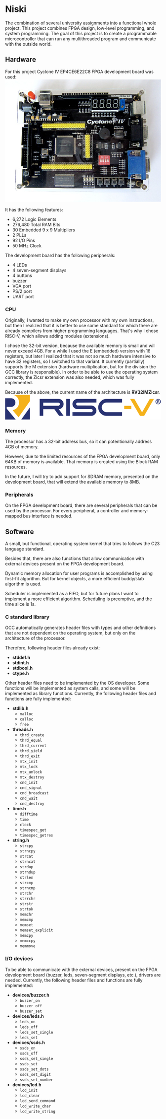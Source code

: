 # Niski

The combination of several university assignments into a functional whole project.
This project combines FPGA design, low-level programming, and system programming. 
The goal of this project is to create a programmable microcontroller that can run any 
multithreaded program and communicate with the outside world.

## Hardware
For this project Cyclone IV EP4CE6E22C8 FPGA development board was used:
![FPGA Board](board.jpg)

It has the following features:
- 6,272 Logic Elements
- 276,480 Total RAM Bits
- 30 Embedded 9 x 9 Multipliers
- 2 PLLs
- 92 I/O Pins
- 50 MHz Clock

The development board has the following peripherals:
- 4 LEDs
- 4 seven-segment displays
- 4 buttons
- buzzer
- VGA port
- PS/2 port
- UART port

### CPU
Originally, I wanted to make my own processor with my own instructions, but then I realized that it is better to use some standard for which there are already compilers from higher programming languages. 
That's why I chose RISC-V, which allows adding modules (extensions). 

I chose the 32-bit version, because the available memory is small and will never exceed 4GB. 
For a while I used the E (embedded) version with 16 registers, but later I realized that it was not so much hardware intensive to have 32 registers, so I switched to that variant.
It currently (partially) supports the M extension (hardware multiplication, but for the division the GCC library is responsible). 
In order to be able to use the operating system correctly, the Zicsr extension was also needed, which was fully implemented.

Because of the above, the current name of the architecture is **RV32IMZicsr**.
![FPGA Board](riscv.png)

### Memory
The processor has a 32-bit address bus, so it can
potentionally address 4GB of memory.

However, due to the limited resources of the FPGA
development board, only 64KB of memory is available.
That memory is created using the Block RAM resources.

In the future, I will try to add support for SDRAM
memory, presented on the development board, that will
extend the available memory to 8MB.

### Peripherals
On the FPGA development board, there are several
peripherals that can be used by the processor.
For every peripheral, a controller and memory-mapped
bus interface is needed.

## Software
A small, but functional, operating system kernel that
tries to follows the C23 language standard.

Besides that, there are also functions that allow communication 
with external devices present on the FPGA development board.

Dynamic memory allocation for user programs is accomplished
by using first-fit algorithm. But for kernel objects, a more
efficient buddy/slab algorithm is used.

Scheduler is implemented as a FIFO, but for future plans
I want to implement a more efficient algorithm. Scheduling is
preemptive, and the time slice is 1s.

### C standard library
GCC automatically generates header files with
types and other definitions that are not
dependent on the operating system, but only on
the architecture of the processor.

Therefore, following header files already exist:
- __stddef.h__
- __stdint.h__
- __stdbool.h__
- __ctype.h__

Other header files need to be implemented by the OS developer. 
Some functions will be implemented as system calls,
and some will be implemented as library functions.
Currently, the following header files and functions are fully implemented:
- __stdlib.h__
	- `malloc`
	- `calloc`
	- `free`
- __threads.h__
	- `thrd_create`
	- `thrd_equal`
	- `thrd_current`
	- `thrd_yield`
	- `thrd_exit`
	- `mtx_init`
	- `mtx_lock`
	- `mtx_unlock`
	- `mtx_destroy`
	- `cnd_init`
	- `cnd_signal`
	- `cnd_broadcast`
	- `cnd_wait`
	- `cnd_destroy`
- __time.h__
	- `difftime`
	- `time`
	- `clock`
	- `timespec_get`
	- `timespec_getres`
- __string.h__
	- `strcpy`
	- `strncpy`
	- `strcat`
	- `strncat`
	- `strdup`
	- `strndup`
	- `strlen`
	- `strcmp`
	- `strncmp`
	- `strchr`
	- `strrchr`
	- `strstr`
	- `strtok`
	- `memchr`
	- `memcmp`
	- `memset`
	- `memset_explicit`
	- `memcpy`
	- `memccpy`
	- `memmove`

### I/O devices
To be able to communicate with the external devices,
present on the FPGA development board 
(buzzer, leds, seven-segment displays, etc.), 
drivers are needed. 
Currently, the following header files and functions are fully implemented:
- __devices/buzzer.h__
	- `buzzer_on`
	- `buzzer_off`
	- `buzzer_set`
- __devices/leds.h__
	- `leds_on`
	- `leds_off`
	- `leds_set_single`
	- `leds_set`
- __devices/ssds.h__
	- `ssds_on`
	- `ssds_off`
	- `ssds_set_single`
	- `ssds_set`
	- `ssds_set_dots`
	- `ssds_set_digit`
	- `ssds_set_number`
- __devices/lcd.h__
	- `lcd_init`
	- `lcd_clear`
	- `lcd_send_command`
	- `lcd_write_char`
	- `lcd_write_string`
